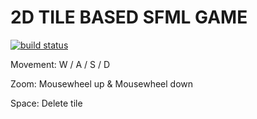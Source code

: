 # 2D TILE BASED SFML GAME

[![build status](https://gitlab.almyz125.com/TeamCoolBean/tilemap/badges/master/build.svg)](https://gitlab.almyz125.com/TeamCoolBean/tilemap/commits/master)

Movement: W / A / S / D

Zoom: Mousewheel up & Mousewheel down

Space: Delete tile